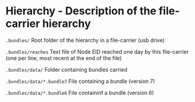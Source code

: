 # Hierarchy - Description of the file-carrier hierarchy

`.bundles/` Root folder of the hierarchy in a file-carrier (usb drive)

`.bundles/reaches` Text file of Node EID reached one day by this file-carrier (one per line, most recent at the end of the file)

`.bundles/data/` Folder containing bundles carried

`.bundles/data/*.bundle7` File containing a bundle (version 7)

`.bundles/data/*.bundle6` File containinf a bundle (version 6)